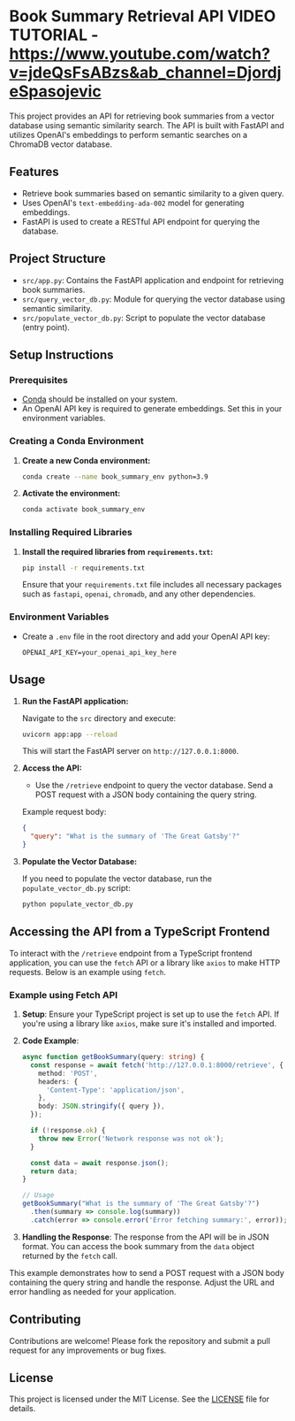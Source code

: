 # Book Summary Retrieval API VIDEO TUTORIAL - https://www.youtube.com/watch?v=jdeQsFsABzs&ab_channel=DjordjeSpasojevic

This project provides an API for retrieving book summaries from a vector database using semantic similarity search. The API is built with FastAPI and utilizes OpenAI's embeddings to perform semantic searches on a ChromaDB vector database.

## Features

- Retrieve book summaries based on semantic similarity to a given query.
- Uses OpenAI's `text-embedding-ada-002` model for generating embeddings.
- FastAPI is used to create a RESTful API endpoint for querying the database.

## Project Structure

- `src/app.py`: Contains the FastAPI application and endpoint for retrieving book summaries.
- `src/query_vector_db.py`: Module for querying the vector database using semantic similarity.
- `src/populate_vector_db.py`: Script to populate the vector database (entry point).

## Setup Instructions

### Prerequisites

- [Conda](https://docs.conda.io/projects/conda/en/latest/user-guide/install/index.html) should be installed on your system.
- An OpenAI API key is required to generate embeddings. Set this in your environment variables.

### Creating a Conda Environment

1. **Create a new Conda environment:**

   ```bash
   conda create --name book_summary_env python=3.9
   ```

2. **Activate the environment:**

   ```bash
   conda activate book_summary_env
   ```

### Installing Required Libraries

1. **Install the required libraries from `requirements.txt`:**

   ```bash
   pip install -r requirements.txt
   ```

   Ensure that your `requirements.txt` file includes all necessary packages such as `fastapi`, `openai`, `chromadb`, and any other dependencies.

### Environment Variables

- Create a `.env` file in the root directory and add your OpenAI API key:

  ```
  OPENAI_API_KEY=your_openai_api_key_here
  ```

## Usage

1. **Run the FastAPI application:**

   Navigate to the `src` directory and execute:

   ```bash
   uvicorn app:app --reload
   ```

   This will start the FastAPI server on `http://127.0.0.1:8000`.

2. **Access the API:**

   - Use the `/retrieve` endpoint to query the vector database. Send a POST request with a JSON body containing the query string.

   Example request body:

   ```json
   {
     "query": "What is the summary of 'The Great Gatsby'?"
   }
   ```

3. **Populate the Vector Database:**

   If you need to populate the vector database, run the `populate_vector_db.py` script:

   ```bash
   python populate_vector_db.py
   ```

## Accessing the API from a TypeScript Frontend

To interact with the `/retrieve` endpoint from a TypeScript frontend application, you can use the `fetch` API or a library like `axios` to make HTTP requests. Below is an example using `fetch`.

### Example using Fetch API

1. **Setup**: Ensure your TypeScript project is set up to use the `fetch` API. If you're using a library like `axios`, make sure it's installed and imported.

2. **Code Example**:

   ```typescript
   async function getBookSummary(query: string) {
     const response = await fetch('http://127.0.0.1:8000/retrieve', {
       method: 'POST',
       headers: {
         'Content-Type': 'application/json',
       },
       body: JSON.stringify({ query }),
     });

     if (!response.ok) {
       throw new Error('Network response was not ok');
     }

     const data = await response.json();
     return data;
   }

   // Usage
   getBookSummary("What is the summary of 'The Great Gatsby'?")
     .then(summary => console.log(summary))
     .catch(error => console.error('Error fetching summary:', error));
   ```

3. **Handling the Response**: The response from the API will be in JSON format. You can access the book summary from the `data` object returned by the `fetch` call.

This example demonstrates how to send a POST request with a JSON body containing the query string and handle the response. Adjust the URL and error handling as needed for your application.

## Contributing

Contributions are welcome! Please fork the repository and submit a pull request for any improvements or bug fixes.

## License

This project is licensed under the MIT License. See the [LICENSE](LICENSE) file for details.
